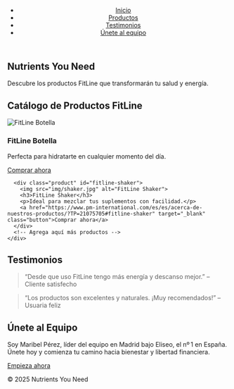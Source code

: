<!DOCTYPE html>
<html lang="es">
<head>
  <meta charset="UTF-8" />
  <meta name="viewport" content="width=device-width, initial-scale=1" />
  <title>Nutrients You Need (N&N)</title>
  <link rel="stylesheet" href="styles.css" />
</head>
<body>
  <header>
    <nav>
      <ul>
        <li><a href="#inicio">Inicio</a></li>
        <li><a href="#productos">Productos</a></li>
        <li><a href="#testimonios">Testimonios</a></li>
        <li><a href="#equipo">Únete al equipo</a></li>
      </ul>
    </nav>
  </header>

  <section id="inicio" class="hero">
    <h1>Nutrients You Need</h1>
    <p>Descubre los productos FitLine que transformarán tu salud y energía.</p>
  </section>

  <section id="productos">
    <h2>Catálogo de Productos FitLine</h2>
    <div class="product-grid">
      <!-- Aquí se insertan todas las fichas -->
      <!-- Ejemplo 2 fichas que puedes copiar después -->
      <div class="product" id="fitline-botella">
        <img src="img/botella.jpg" alt="FitLine Botella">
        <h3>FitLine Botella</h3>
        <p>Perfecta para hidratarte en cualquier momento del día.</p>
        <a href="https://www.pm-international.com/es/es/acerca-de-nuestros-productos/?TP=21075705#fitline-botella" target="_blank" class="button">Comprar ahora</a>
      </div>

      <div class="product" id="fitline-shaker">
        <img src="img/shaker.jpg" alt="FitLine Shaker">
        <h3>FitLine Shaker</h3>
        <p>Ideal para mezclar tus suplementos con facilidad.</p>
        <a href="https://www.pm-international.com/es/es/acerca-de-nuestros-productos/?TP=21075705#fitline-shaker" target="_blank" class="button">Comprar ahora</a>
      </div>
      <!-- Agrega aquí más productos -->
    </div>
  </section>

  <section id="testimonios">
    <h2>Testimonios</h2>
    <blockquote>“Desde que uso FitLine tengo más energía y descanso mejor.” – Cliente satisfecho</blockquote>
    <blockquote>“Los productos son excelentes y naturales. ¡Muy recomendados!” – Usuaria feliz</blockquote>
  </section>

  <section id="equipo">
    <h2>Únete al Equipo</h2>
    <p>Soy Maribel Pérez, líder del equipo en Madrid bajo Eliseo, el nº 1 en España. Únete hoy y comienza tu camino hacia bienestar y libertad financiera.</p>
    <a href="https://www.pm-international.com/es/es/acerca-de-nuestros-productos/?TP=21075705" class="button">Empieza ahora</a>
  </section>

  <footer>
    <p>&copy; 2025 Nutrients You Need</p>
  </footer>

  <script src="scripts.js"></script>
</body>
</html>
